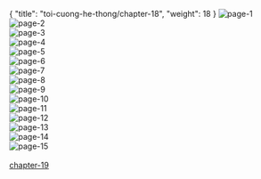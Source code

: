 { "title": "toi-cuong-he-thong/chapter-18", "weight": 18 }
<img src="toi-cuong-he-thong_0018_01-45da0f7dcf1a9caf61599c46d24924f6.webp" alt="page-1" origin="http://1.bp.blogspot.com/-m-L74DjjIDg/W3P6g5MnqWI/AAAAAAAAERM/ZBJ9Xh9IHzUMoEC-Yd3flCGEVsSNmlyqQCLcBGAs/s1600/1.jpg?imgmax=0"><br/>
<img src="toi-cuong-he-thong_0018_02-3f0383a05b4e9b6bdfcd1c464444552f.webp" alt="page-2" origin="http://1.bp.blogspot.com/-iKl6aGu46bg/W3P6jSmtvvI/AAAAAAAAERk/jM761D3IMPgsZVtlEVFPPfh5QgAyzjWWACLcBGAs/s1600/2.jpg?imgmax=0"><br/>
<img src="toi-cuong-he-thong_0018_03-4bd481ef38c88767a8970565f9b2a040.webp" alt="page-3" origin="http://1.bp.blogspot.com/-vv0YWgqA-Sg/W3P6j8RAZNI/AAAAAAAAERo/Jl8A2TSnF7IzWrEVQtcO0CmexESU2qL8gCLcBGAs/s1600/3.jpg?imgmax=0"><br/>
<img src="toi-cuong-he-thong_0018_04-419a4b1217033d5584e987f77c6b65d1.webp" alt="page-4" origin="http://1.bp.blogspot.com/-tS9A7AVELc8/W3P6kVkatuI/AAAAAAAAERs/QoDLFjxzhaA3RvgZey1t8zP-9JzuZNc9gCLcBGAs/s1600/4.jpg?imgmax=0"><br/>
<img src="toi-cuong-he-thong_0018_05-ffb5b4551c5de681d754df7be3c461d7.webp" alt="page-5" origin="http://1.bp.blogspot.com/--hIEfgCSZH8/W3P6k_R3NTI/AAAAAAAAER0/hxXi2K-oW_IddgXAT7l7iXZByNQPxuHYACLcBGAs/s1600/5.jpg?imgmax=0"><br/>
<img src="toi-cuong-he-thong_0018_06-725172e641d788b733cd52e9ca1ee5d3.webp" alt="page-6" origin="http://1.bp.blogspot.com/-z1X9hj3XKJw/W3P6k5QYzOI/AAAAAAAAERw/av8irpMdLeIfq41VqAV8KYpKWS0zGS0OgCLcBGAs/s1600/6.jpg?imgmax=0"><br/>
<img src="toi-cuong-he-thong_0018_07-8d9b3989e23ba29e6b79e5da40aeeea6.webp" alt="page-7" origin="http://1.bp.blogspot.com/-z2vicL0JuIM/W3P6lNCH0_I/AAAAAAAAER4/PfVX9BjTB98R_ndQbSCUgtN_4aDOZBHBACLcBGAs/s1600/7.jpg?imgmax=0"><br/>
<img src="toi-cuong-he-thong_0018_08-3ead76f838276434bb985a3530016719.webp" alt="page-8" origin="http://1.bp.blogspot.com/-B-v5dlSQAKQ/W3P6lgM_YOI/AAAAAAAAER8/zbzdTTYWIlQsJMI7LVX8yHBzKhd9679bQCLcBGAs/s1600/8.jpg?imgmax=0"><br/>
<img src="toi-cuong-he-thong_0018_09-3b89821a8dbedfc50fc4fb42154f6802.webp" alt="page-9" origin="http://1.bp.blogspot.com/-vuc8aoqBKkc/W3P6l1Fs_yI/AAAAAAAAESA/Sve2JbVPGpIIISZLHnrkVcrG6nBv77qowCLcBGAs/s1600/9.jpg?imgmax=0"><br/>
<img src="toi-cuong-he-thong_0018_10-33bff4f0366bf1621edf0d92e60e2eeb.webp" alt="page-10" origin="http://1.bp.blogspot.com/-MN8w4z_Wr8E/W3P6g8zUzCI/AAAAAAAAERI/AyTp8eh2Wl4hQelhrzYtMWJGVLhUXXCIQCLcBGAs/s1600/10.jpg?imgmax=0"><br/>
<img src="toi-cuong-he-thong_0018_11-76621f428c7dcd47f6cb8d1baf1af823.webp" alt="page-11" origin="http://1.bp.blogspot.com/-OohkQw90NiI/W3P6hkCgW_I/AAAAAAAAERQ/rLTTEfMT3y4e2kdlMQyieVJYnPQqdtnDQCLcBGAs/s1600/11.jpg?imgmax=0"><br/>
<img src="toi-cuong-he-thong_0018_12-b164bb1025d3a06a5b5de41b83b5f8f6.webp" alt="page-12" origin="http://1.bp.blogspot.com/-2HJUq2Wwm2o/W3P6iA95Y9I/AAAAAAAAERY/cTRJqWIgVQ0DBLwowpWqcoaHEz7Zz-qUwCLcBGAs/s1600/12.jpg?imgmax=0"><br/>
<img src="toi-cuong-he-thong_0018_13-5b3b9fe8e91d17b78cf9d34cee39ba12.webp" alt="page-13" origin="http://1.bp.blogspot.com/-LnndDJPJtXQ/W3P6iWgbSaI/AAAAAAAAERU/g1yle4_aRLclK8ilvrm_X51WcapjbQrHQCLcBGAs/s1600/13.jpg?imgmax=0"><br/>
<img src="toi-cuong-he-thong_0018_14-d5660952d356a389b48d0b1bc0af2603.webp" alt="page-14" origin="http://1.bp.blogspot.com/-QIr58u4tT0E/W3P6iZN2LnI/AAAAAAAAERc/jTs-HbcGKGUSMQOvXeE1dXbekRXHNwPowCLcBGAs/s1600/14.jpg?imgmax=0"><br/>
<img src="toi-cuong-he-thong_0018_15-b4652233925a205e6bc1180345754289.webp" alt="page-15" origin="http://1.bp.blogspot.com/-zwzbSbm6oI4/W3P6i-vznrI/AAAAAAAAERg/AX122oRUlX0u23P5pS6i04cJTS0FTxnGgCLcBGAs/s1600/15.jpg?imgmax=0"><br/>
<br/><a class="nextchap" href="/toi-cuong-he-thong/chapter-19">chapter-19</a>
